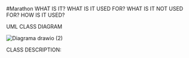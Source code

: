 #Marathon
WHAT IS IT?
WHAT IS IT USED FOR?
WHAT IS IT NOT USED FOR?
HOW IS IT USED?

UML CLASS DIAGRAM



![Diagrama drawio (2)](https://github.com/user-attachments/assets/53f1daa2-cc3b-4ccf-b409-cdb6e7b808bf)

CLASS DESCRIPTION: 






 
